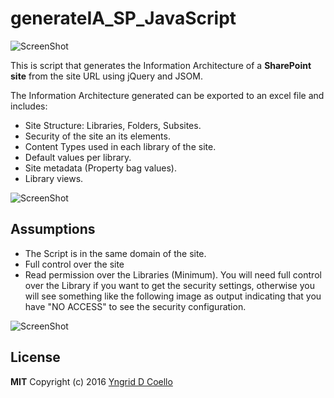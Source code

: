 # generateIA_SP_JavaScript 

![ScreenShot](https://cloud.githubusercontent.com/assets/1313018/16668901/e13d7ee4-4460-11e6-9f32-c6b3a793b116.png)

This is script that generates the Information Architecture of a **SharePoint site** from the site URL using jQuery and JSOM.

The Information Architecture generated can be exported to an excel file and includes:
* Site Structure: Libraries, Folders, Subsites.
* Security of the site an its elements.
* Content Types used in each library of the site.
* Default values per library.
* Site metadata (Property bag values).
* Library views.

![ScreenShot](https://cloud.githubusercontent.com/assets/1313018/16732133/9aeb1046-4749-11e6-847a-4c11c20db183.png)

## Assumptions

* The Script is in the same domain of the site.
* Full control over the site
* Read permission over the Libraries (Minimum). You will need full control over the Library if you want to get the security settings, otherwise you will see something like the following image as output indicating that you have "NO ACCESS" to see the security configuration.

![ScreenShot](https://cloud.githubusercontent.com/assets/1313018/16670125/cf30f978-4466-11e6-9873-19d296813d83.png)

## License

**MIT** Copyright (c) 2016 <a href="mailto:yngrdyn@gmail.com">Yngrid D Coello</a>